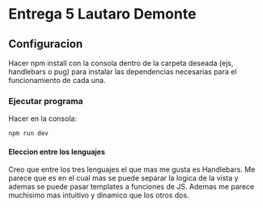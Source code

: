 # Entrega 5 Lautaro Demonte

## Configuracion

Hacer npm install con la consola dentro de la carpeta deseada (ejs, handlebars o pug) para instalar las dependencias necesarias para el funcionamiento de cada una.

### Ejecutar programa

Hacer en la consola:

```sh
npm run dev
```

#### Eleccion entre los lenguajes

Creo que entre los tres lenguajes el que mas me gusta es Handlebars. Me parece que es en el cual mas se puede separar la logica de la vista y ademas se puede pasar templates a funciones de JS. Ademas me parece muchisimo mas intuitivo y dinamico que los otros dos.
